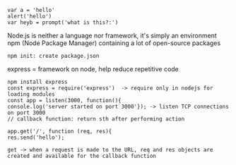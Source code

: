     var a = 'hello'
    alert('hello')
    var heyb = prompt('what is this?:')


Node.js is neither a language nor framework, it's simply an environment
npm (Node Package Manager) containing a lot of open-source packages

    npm init: create package.json
    
express = framework on node, help reduce repetitive code

    npm install express
    const express = require('express')  -> require only in nodejs for loading modules
    const app = listen(3000, function(){
    console.log('server started on port 3000'}); -> listen TCP connections on port 3000
    // callback function: return sth after performing action
    
    app.get('/', function (req, res){
    res.send('hello');
    
    get -> when a request is made to the URL, req and res objects are created and available for the callback function

